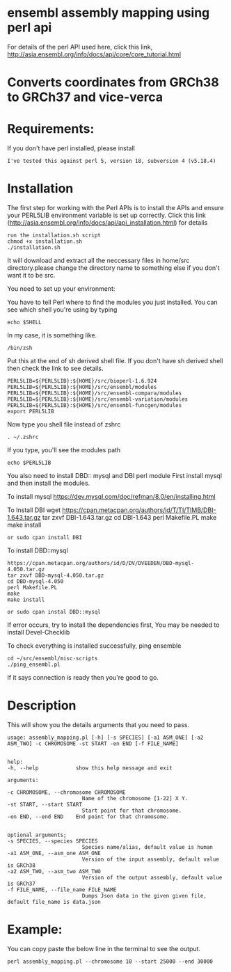 # ensembl assembly mapping using perl api

For details of the perl API used here, click this link, http://asia.ensembl.org/info/docs/api/core/core_tutorial.html
# Converts coordinates from GRCh38 to GRCh37 and vice-verca
# Requirements:
If you don't have perl installed, please install

    I've tested this against perl 5, version 18, subversion 4 (v5.18.4)

# Installation
The first step for working with the Perl APIs is to install the APIs and ensure your PERL5LIB environment variable is set up correctly.
Click this link (http://asia.ensembl.org/info/docs/api/api_installation.html) for details

    run the installation.sh script
    chmod +x installation.sh
    ./installation.sh
It will download and extract all the neccessary files in home/src directory.please change the directory name to something else if you don't want it to be src.

You need to set up your environment:

You have to tell Perl where to find the modules you just installed. You can see which shell you're using by typing
    
    echo $SHELL
In my case, it is something like.

    /bin/zsh

Put this at the end of sh derived shell file. If you don't have sh derived shell then check the link to see details.

    PERL5LIB=${PERL5LIB}:${HOME}/src/bioperl-1.6.924
    PERL5LIB=${PERL5LIB}:${HOME}/src/ensembl/modules
    PERL5LIB=${PERL5LIB}:${HOME}/src/ensembl-compara/modules
    PERL5LIB=${PERL5LIB}:${HOME}/src/ensembl-variation/modules
    PERL5LIB=${PERL5LIB}:${HOME}/src/ensembl-funcgen/modules
    export PERL5LIB

Now type you shell file instead of zshrc

    . ~/.zshrc
If you type, you'll see the modules path
    
    echo $PERL5LIB

You also need to install DBD:: mysql and DBI perl module
First install mysql and then install the modules.

To install mysql
    https://dev.mysql.com/doc/refman/8.0/en/installing.html

To Install DBI
    wget https://cpan.metacpan.org/authors/id/T/TI/TIMB/DBI-1.643.tar.gz
    tar zxvf DBI-1.643.tar.gz
    cd DBI-1.643
    perl Makefile.PL
    make
    make install

    or sudo cpan install DBI

To install DBD::mysql

    https://cpan.metacpan.org/authors/id/D/DV/DVEEDEN/DBD-mysql-4.050.tar.gz
    tar zxvf DBD-mysql-4.050.tar.gz
    cd DBD-mysql-4.050
    perl Makefile.PL
    make
    make install

    or sudo cpan instal DBD::mysql

If error occurs, try to install the dependencies first, You may be needed to install Devel-Checklib

To check everything is installed successfully, ping ensemble

    cd ~/src/ensembl/misc-scripts
    ./ping_ensembl.pl
If it says connection is ready then you're good to go.
# Description
This will show you the details arguments that you need to pass.
    
    usage: assembly_mapping.pl [-h] [-s SPECIES] [-a1 ASM_ONE] [-a2 ASM_TWO] -c CHROMOSOME -st START -en END [-f FILE_NAME]

    
    help:
    -h, --help            show this help message and exit
    
    arguments:
    
    -c CHROMOSOME, --chromosome CHROMOSOME
                            Name of the chromosome [1-22] X Y.
    -st START, --start START
                            Start point for that chromosome.
    -en END, --end END    End point for that chromosome.
    
    
    optional arguments;
    -s SPECIES, --species SPECIES
                            Species name/alias, default value is human
    -a1 ASM_ONE, --asm_one ASM_ONE
                            Version of the input assembly, default value is GRCh38
    -a2 ASM_TWO, --asm_two ASM_TWO
                            Version of the output assembly, default value is GRCh37
    -f FILE_NAME, --file_name FILE_NAME
                            Dumps Json data in the given given file, default file_name is data.json
# Example:

You can copy paste the below line in the terminal to see the output.

    perl assembly_mapping.pl --chromosome 10 --start 25000 --end 30000